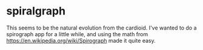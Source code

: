 # spiralgraph
This seems to be the natural evolution from the cardioid. I've wanted to do a spirograph app for a little while,
and using the math from https://en.wikipedia.org/wiki/Spirograph made it quite easy.

